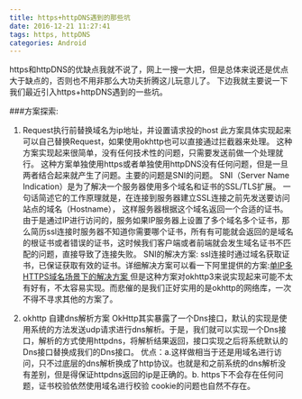 ```yaml
---
title: https+httpDNS遇到的那些坑
date: 2016-12-21 11:27:41
tags: https, httpDNS
categories: Android
---
```

https和httpDNS的优缺点我就不说了，网上一搜一大把，但是总体来说还是优点大于缺点的，否则也不用非那么大功夫折腾这儿玩意儿了。
下边我就主要说一下我们最近引入https+httpDNS遇到的一些坑。

###方案探索:
1. Request执行前替换域名为ip地址，并设置请求投的host
此方案具体实现起来可以自己替换Request，如果使用okhttp也可以直接通过拦截器来处理。
这种方案实现起来很简单，没有任何技术性的问题，只需要发送前做一个处理就行。 这种方案单独使用https或者单独使用httpDNS没有任何问题，但是一旦两者结合起来就产生了问题。主要的问题是SNI的问题。
SNI（Server Name Indication）是为了解决一个服务器使用多个域名和证书的SSL/TLS扩展。 一句话简述它的工作原理就是，在连接到服务器建立SSL连接之前先发送要访问站点的域名（Hostname）， 这样服务器根据这个域名返回一个合适的证书。
由于是通过IP进行访问的，服务如果IP服务器上设置了多个域名多个证书，那么简历ssl连接时服务器不知道你需要哪个证书，所有有可能就会返回的是域名的根证书或者错误的证书，这时候我们客户端或者前端就会发生域名证书不匹配的问题，直接导致了连接失败。
SNI的解决方案: ssl连接时通过域名获取证书，已保证获取有效的证书。详细解决方案可以看一下阿里提供的方案:[单IP多HTTPS域名场景下的解决方案
](https://help.aliyun.com/document_detail/36009.html?spm=5176.doc30144.6.585.TruETJ)
但是这种方案对okhttp3来说实现起来可能不太有好有，不太容易实现。而悲催的是我们正好实用的是okhttp的网络库，一次不得不寻求其他的方案了。

2. okhttp 自建dns解析方案
OkHttp其实暴露了一个Dns接口，默认的实现是使用系统的方法发送udp请求进行dns解析。于是，我们就可以实现一个Dns接口，解析的方式使用httpdns，将解析结果返回，接口实现之后将系统默认的Dns接口替换成我们的Dns接口。
优点：a.这样做相当于还是用域名进行访问，只不过底层的dns解析换成了http协议。也就是和之前系统的dns解析没有差别，但是得保证httpdns返回的ip是正确的。b. https下不会存在任何问题，证书校验依然使用域名进行校验
 cookie的问题也自然不存在。
